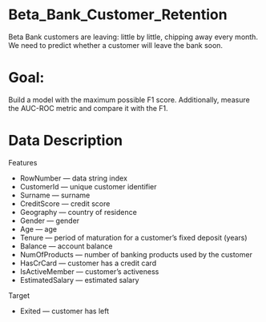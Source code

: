 # Beta_Bank_Customer_Retention
Beta Bank customers are leaving: little by little, chipping away every month. We need to predict whether a customer will leave the bank soon.

# Goal:
Build a model with the maximum possible F1 score. Additionally, measure the AUC-ROC metric and compare it with the F1.

# Data Description

 Features

- RowNumber — data string index
- CustomerId — unique customer identifier
- Surname — surname
- CreditScore — credit score
- Geography — country of residence
- Gender — gender
- Age — age
- Tenure — period of maturation for a customer’s fixed deposit (years)
- Balance — account balance
- NumOfProducts — number of banking products used by the customer
- HasCrCard — customer has a credit card
- IsActiveMember — customer’s activeness
- EstimatedSalary — estimated salary

 Target

- Exited — сustomer has left
